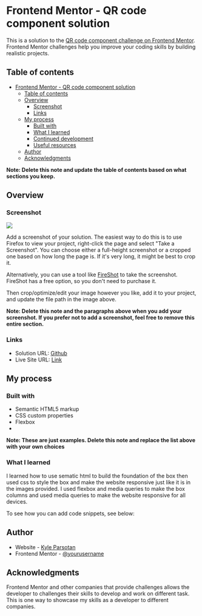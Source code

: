 # Frontend Mentor - QR code component solution

This is a solution to the [QR code component challenge on Frontend Mentor](https://www.frontendmentor.io/challenges/qr-code-component-iux_sIO_H). Frontend Mentor challenges help you improve your coding skills by building realistic projects. 

## Table of contents

- [Frontend Mentor - QR code component solution](#frontend-mentor---qr-code-component-solution)
  - [Table of contents](#table-of-contents)
  - [Overview](#overview)
    - [Screenshot](#screenshot)
    - [Links](#links)
  - [My process](#my-process)
    - [Built with](#built-with)
    - [What I learned](#what-i-learned)
    - [Continued development](#continued-development)
    - [Useful resources](#useful-resources)
  - [Author](#author)
  - [Acknowledgments](#acknowledgments)

**Note: Delete this note and update the table of contents based on what sections you keep.**

## Overview

### Screenshot

![](./screenshot.jpg)

Add a screenshot of your solution. The easiest way to do this is to use Firefox to view your project, right-click the page and select "Take a Screenshot". You can choose either a full-height screenshot or a cropped one based on how long the page is. If it's very long, it might be best to crop it.

Alternatively, you can use a tool like [FireShot](https://getfireshot.com/) to take the screenshot. FireShot has a free option, so you don't need to purchase it. 

Then crop/optimize/edit your image however you like, add it to your project, and update the file path in the image above.

**Note: Delete this note and the paragraphs above when you add your screenshot. If you prefer not to add a screenshot, feel free to remove this entire section.**

### Links

- Solution URL: [Github](https://github.com/Kyl67899/ProductCard/)
- Live Site URL: [Link](product-card-profile.vercel.app)

## My process

### Built with

- Semantic HTML5 markup
- CSS custom properties
- Flexbox
- 
**Note: These are just examples. Delete this note and replace the list above with your own choices**

### What I learned

I learned how to use sematic html to build the foundation of the box then used css to style the box and make the website responsive just like it is in the images provided. I used flexbox and media queries to make the box columns and used media queries to make the website responsive for all devices.

To see how you can add code snippets, see below:

<!---```html
<h1>Some HTML code I'm proud of</h1>
```
```css
.proud-of-this-css {
  color: papayawhip;
}
```
```js
const proudOfThisFunc = () => {
  console.log('🎉')
}
``` 

### Useful resources

- [Example resource 1](https://www.example.com) - This helped me for XYZ reason. I really liked this pattern and will use it going forward.
- [Example resource 2](https://www.example.com) - This is an amazing article which helped me finally understand XYZ. I'd recommend it to anyone still learning this concept.
--->

## Author

- Website - [Kyle Parsotan](https://kylepprofile.vercel.app)
- Frontend Mentor - [@yourusername](https://www.frontendmentor.io/profile/yourusername)

## Acknowledgments
Frontend Mentor and other companies that provide challenges allows the developer to challenges their skills to develop and work on different task. This is one way to showcase my skills as a developer to different companies.

